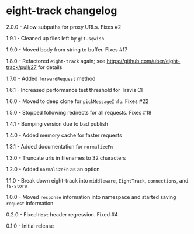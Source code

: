 # eight-track changelog
2.0.0 - Allow subpaths for proxy URLs. Fixes #2

1.9.1 - Cleaned up files left by `git-sqwish`

1.9.0 - Moved body from string to buffer. Fixes #17

1.8.0 - Refactored `eight-track` again; see https://github.com/uber/eight-track/pull/27 for details

1.7.0 - Added `forwardRequest` method

1.6.1 - Increased performance test threshold for Travis CI

1.6.0 - Moved to deep clone for `pickMessageInfo`. Fixes #22

1.5.0 - Stopped following redirects for all requests. Fixes #18

1.4.1 - Bumping version due to bad publish

1.4.0 - Added memory cache for faster requests

1.3.1 - Added documentation for `normalizeFn`

1.3.0 - Truncate urls in filenames to 32 characters

1.2.0 - Added `normalizeFn` as an option

1.1.0 - Break down eight-track into `middleware`, `EightTrack`, `connections`, and `fs-store`

1.0.0 - Moved `response` information into namespace and started saving `request` information

0.2.0 - Fixed `Host` header regression. Fixed #4

0.1.0 - Initial release

